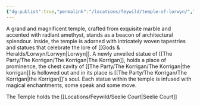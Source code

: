 ```yaml
---
{"dg-publish":true,"permalink":"/locations/feywild/temple-of-lorwyn/","tags":["Unexplored","Location"],"noteIcon":""}
---
```


A grand and magnificent temple, crafted from exquisite marble and accented with radiant amethyst, stands as a beacon of architectural splendour. Inside, the temple is adorned with intricately woven tapestries and statues that celebrate the lore of [[Gods & Heralds/Lorwyn/Lorwyn\|Lorwyn]]. A newly unveiled statue of [[The Party/The Korrigan/The Korrigan\|The Korrigan]], holds a place of prominence, the chest cavity of [[The Party/The Korrigan/The Korrigan\|the korrigan]] is hollowed out and in its place is [[The Party/The Korrigan/The Korrigan\|the Korrigan]]'s soul. Each statue within the temple is infused with magical enchantments, some speak and some move.

The Temple holds the [[Locations/Feywild/Seelie Court\|Seelie Court]]
